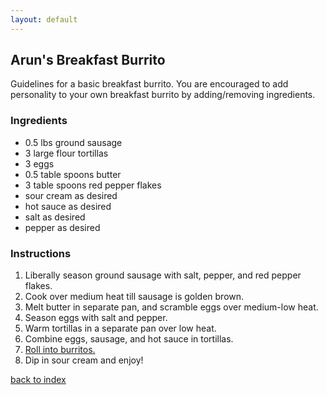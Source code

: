 ```yaml
---
layout: default
---
```


## Arun's Breakfast Burrito
Guidelines for a basic breakfast burrito. You are encouraged to add personality to your own breakfast burrito by adding/removing ingredients.

### Ingredients
- 0.5 lbs ground sausage
- 3 large flour tortillas
- 3 eggs
- 0.5 table spoons butter
- 3 table spoons red pepper flakes
- sour cream as desired
- hot sauce as desired
- salt as desired
- pepper as desired

### Instructions
1. Liberally season ground sausage with salt, pepper, and red pepper flakes.
2. Cook over medium heat till sausage is golden brown.
3. Melt butter in separate pan, and scramble eggs over medium-low heat.
4. Season eggs with salt and pepper.
5. Warm tortillas in a separate pan over low heat.
6. Combine eggs, sausage, and hot sauce in tortillas.
7. [Roll into burritos.](https://www.youtube.com/watch?v=j5Sm_umARa0)
8. Dip in sour cream and enjoy!

[back to index](../)